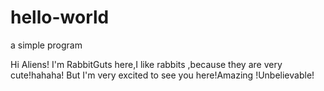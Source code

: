# hello-world
a simple program

Hi Aliens!
I'm RabbitGuts here,I like rabbits ,because they are very cute!hahaha!
But I'm very excited to see you here!Amazing !Unbelievable!
